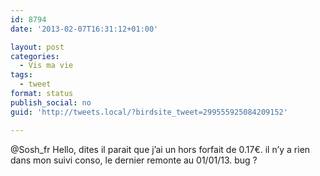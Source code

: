 ```yaml
---
id: 8794
date: '2013-02-07T16:31:12+01:00'

layout: post
categories:
  - Vis ma vie
tags:
  - tweet
format: status
publish_social: no
guid: 'http://tweets.local/?birdsite_tweet=299555925084209152'

---
```


@Sosh\_fr Hello, dites il parait que j’ai un hors forfait de 0.17€. il n’y a rien dans mon suivi conso, le dernier remonte au 01/01/13. bug ?